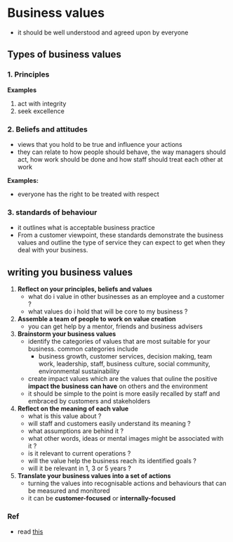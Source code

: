 # Business values
- it should be well understood and agreed upon by everyone

## Types of business values

### 1. Principles

**Examples**

1. act with integrity
2. seek excellence

### 2. Beliefs and attitudes
- views that you hold to be true and influence your actions
- they can relate to how people should behave, the way managers should act, how work should be done and how staff should treat each other at work

**Examples:**
- everyone has the right to be treated with respect

### 3. standards of behaviour
- it outlines what is acceptable business practice
- From a customer viewpoint, these standards demonstrate the business values and outline the type of service they can expect to get when they deal with your business.

## writing you business values
1. **Reflect on your principles, beliefs and values**
    - what do i value in other businesses as an employee and a customer ?
    - what values do i hold that will be core to my business ?
2. **Assemble a team of people to work on value creation**
    - you can get help by a mentor, friends and business advisers
3. **Brainstorm your business values**
    - identify the categories of values that are most suitable for your business. common categories include
        - business growth, customer services, decision making, team work, leadership, staff, business culture, social community, environmental sustainability
    - create impact values which are the values that ouline the positive **impact the business can have** on others and the environment
    - it should be simple to the point is more easily recalled by staff and embraced by customers and stakeholders
4. **Reflect on the meaning of each value**
    - what is this value about ?
    - will staff and customers easily understand its meaning ?
    - what assumptions are behind it ?
    - what other words, ideas or mental images might be associated with it ?
    - is it relevant to current operations ?
    - will the value help the business reach its identified goals ?
    - will it be relevant in 1, 3 or 5 years ?
5. **Translate your business values into a set of actions**
    - turning the values into recognisable actions and behaviours that can be measured and monitored 
    - it can be **customer-focused** or **internally-focused**

### Ref
- read [this](https://www.business.qld.gov.au/running-business/planning/values)